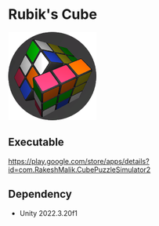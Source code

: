 # Rubik's Cube #

<img src="https://raw.githubusercontent.com/rakeshmalik91/rubiks-cube-unity/master/GoolePlayListing/icon.png"/>

## Executable ##
https://play.google.com/store/apps/details?id=com.RakeshMalik.CubePuzzleSimulator2

## Dependency ##
- Unity 2022.3.20f1
